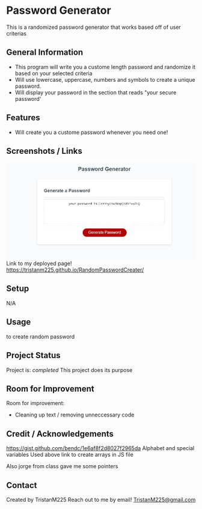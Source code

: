 # Password Generator 
This is a randomized password generator that works based off of user criterias


## General Information
- This program will write you a custome length password and randomize it based on your selected criteria
- Will use lowercase, uppercase, numbers and symbols to create a unique password.
- Will display your password in the section that reads "your secure password'

## Features
- Will create you a custome password whenever you need one!



## Screenshots / Links
![Screenshot of project](./assets/images/PasswordGenerator.JPG)
Link to my deployed page! 
https://tristanm225.github.io/RandomPasswordCreater/ 



## Setup
N/A

## Usage
to create random password


## Project Status
Project is: _completed_ 
This project does its purpose

## Room for Improvement


Room for improvement:
- Cleaning up text / removing unneccessary code



## Credit / Acknowledgements 
 https://gist.github.com/bendc/1e6af8f2d8027f2965da Alphabet and special variables
Used above link to create arrays in JS file 

Also jorge from class gave me some pointers
## Contact
Created by TristanM225 Reach out to me by email! TristanM225@gmail.com